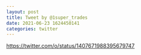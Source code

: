 ```yaml
--- 
layout: post 
title: Tweet by @1super_trades 
date: 2021-06-23 1624450141 
categories: twitter 
--- 
```

https://twitter.com/o/status/1407671988395679747